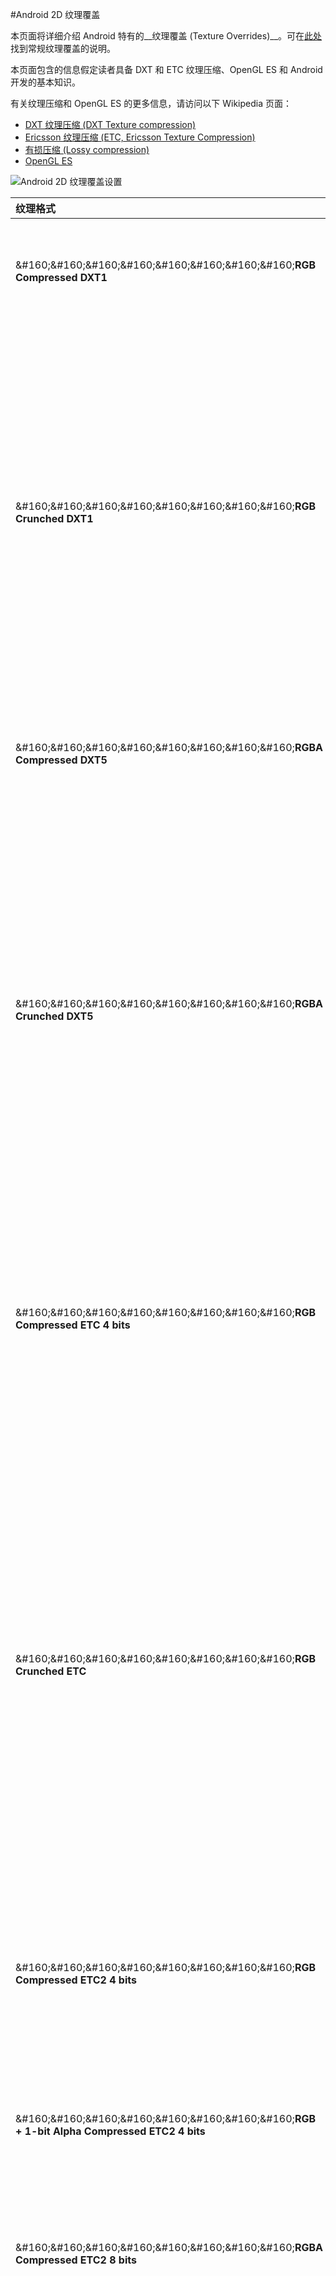 #Android 2D 纹理覆盖

本页面将详细介绍 Android 特有的__纹理覆盖 (Texture Overrides)__。可在[此处](class-TextureImporter.html)找到常规纹理覆盖的说明。

本页面包含的信息假定读者具备 DXT 和 ETC 纹理压缩、OpenGL ES 和 Android 开发的基本知识。

有关纹理压缩和 OpenGL ES 的更多信息，请访问以下 Wikipedia 页面：

* [DXT 纹理压缩 (DXT Texture compression)](https://en.wikipedia.org/wiki/S3_Texture_Compression#DXT1)
* [Ericsson 纹理压缩 (ETC, Ericsson Texture Compression)](https://en.wikipedia.org/wiki/Ericsson_Texture_Compression)
* [有损压缩 (Lossy compression)](https://en.wikipedia.org/wiki/Lossy_compression)
* [OpenGL ES](https://en.wikipedia.org/wiki/OpenGL_ES#OpenGL_ES_3.0)


![Android 2D 纹理覆盖设置](../uploads/Main/TextureImporterOverride.png)


|__纹理格式__ |内部表示|
|:---|:---|
|&amp;#160;&amp;#160;&amp;#160;&amp;#160;&amp;#160;&amp;#160;&amp;#160;&amp;#160;__RGB Compressed DXT1__ |压缩 RGB 纹理。受到 NVIDIA Tegra 的支持。4 位/像素（256x256 纹理为 32 KB）。 |
|&amp;#160;&amp;#160;&amp;#160;&amp;#160;&amp;#160;&amp;#160;&amp;#160;&amp;#160;__RGB Crunched DXT1__ |压缩 RGB 纹理。受到 NVIDIA Tegra 的支持。Crunch 是一种基于 DXT 纹理压缩的有损压缩格式。在运行时，纹理由 CPU 解压缩为 DXT1，然后上传到 GPU。与常规 DXT1 压缩相比，Crunch 产生较小的纹理，但质量较低。Crunch 纹理可能需要很长时间进行压缩，但在运行时的解压缩速度非常快。4 位/像素（输出大小取决于纹理；对于 256x256 纹理而言的起始大小为 1 KB）。 |
|&amp;#160;&amp;#160;&amp;#160;&amp;#160;&amp;#160;&amp;#160;&amp;#160;&amp;#160;__RGBA Compressed DXT5__ |压缩 RGBA 纹理。受到 NVIDIA Tegra 的支持。8 位/像素（256x256 纹理为 64 KB）。 |
|&amp;#160;&amp;#160;&amp;#160;&amp;#160;&amp;#160;&amp;#160;&amp;#160;&amp;#160;__RGBA Crunched DXT5__ |压缩 RGBA 纹理。受到 NVIDIA Tegra 的支持。Crunch 是一种基于 DXT 纹理压缩的有损压缩格式。在运行时，纹理在 CPU 上解压缩为 DXT5，然后上传到 GPU。与常规 DXT5 压缩相比，使用 Crunch 压缩可产生明显更小的纹理，但质量较低。Crunch 纹理可能需要很长时间进行压缩，但在运行时的解压缩速度非常快。8 位/像素（输出大小取决于纹理；对于 256x256 纹理而言的起始大小为 1 KB）。 |
|&amp;#160;&amp;#160;&amp;#160;&amp;#160;&amp;#160;&amp;#160;&amp;#160;&amp;#160;__RGB Compressed ETC 4 bits__ |压缩 RGB 纹理。这是 Unity 中 Android 项目的默认纹理格式。ETC_RGB4 是 OpenGL ES 2.0 的一部分，受到所有 OpenGL ES 2.0 GPU 的支持。它不支持 Alpha。4 位/像素（256x256 纹理为 32 KB）。 |
|&amp;#160;&amp;#160;&amp;#160;&amp;#160;&amp;#160;&amp;#160;&amp;#160;&amp;#160;__RGB Crunched ETC__ |压缩 RGB 纹理。Crunch 是一种基于 ETC 纹理压缩的有损压缩格式。在运行时，纹理由 CPU 解压缩为 ETC_RGB4，然后上传到 GPU。与常规 ETC_RGB4 压缩相比，Crunch 产生较小的纹理，但质量较低。Crunch 纹理可能需要很长时间进行压缩，但在运行时的解压缩速度非常快。ETC_RGB4 是 OpenGL ES 2.0 的一部分，受到所有 OpenGL ES 2.0 GPU 的支持。它不支持 Alpha。4 位/像素（输出大小取决于纹理；对于 256x256 纹理而言的起始大小为 1 KB）。 |
|&amp;#160;&amp;#160;&amp;#160;&amp;#160;&amp;#160;&amp;#160;&amp;#160;&amp;#160;__RGB Compressed ETC2 4 bits__ |压缩 RGB 纹理。ETC2 是 OpenGL ES 3.0 的一部分，受到所有 OpenGL ES 3.0 GPU 的支持。4 位/像素（256x256 纹理为 32 KB）。 |
|&amp;#160;&amp;#160;&amp;#160;&amp;#160;&amp;#160;&amp;#160;&amp;#160;&amp;#160;__RGB + 1-bit Alpha Compressed ETC2 4 bits__ |具有 1 位穿透 Alpha 的压缩 RGB 纹理。ETC2 是 OpenGL ES 3.0 的一部分，受到所有 OpenGL ES 3.0 GPU 的支持。4 位/像素（256x256 纹理为 32 KB）。 |
|&amp;#160;&amp;#160;&amp;#160;&amp;#160;&amp;#160;&amp;#160;&amp;#160;&amp;#160;__RGBA Compressed ETC2 8 bits__ |压缩 RGBA 纹理。受到所有 OpenGL ES 3.0 GPU 的支持。（256x256 纹理为 64 KB） |
|&amp;#160;&amp;#160;&amp;#160;&amp;#160;&amp;#160;&amp;#160;&amp;#160;&amp;#160;__RGBA Crunched ETC2__ |压缩 RGBA 纹理。Crunch 是一种基于 ETC 纹理压缩的有损压缩格式。在运行时，纹理在 CPU 上解压缩为 ETC2_RGBA8，然后上传到 GPU。与常规 ETC2_RGBA8 压缩相比，使用 Crunch 压缩可产生明显更小的纹理，但质量较低。Crunch 纹理可能需要很长时间进行压缩，但在运行时的解压缩速度非常快。受到所有 OpenGL ES 3.0 GPU 的支持。8 位/像素（输出大小取决于纹理；对于 256x256 纹理而言的起始大小为 1 KB）。 |
|&amp;#160;&amp;#160;&amp;#160;&amp;#160;&amp;#160;&amp;#160;&amp;#160;&amp;#160;__RGB Compressed PVRTC 2 bits__ |压缩 RGB 纹理。受到 Imagination PowerVR GPU 的支持。2 位/像素（256x256 纹理为 16 KB） |
|&amp;#160;&amp;#160;&amp;#160;&amp;#160;&amp;#160;&amp;#160;&amp;#160;&amp;#160;__RGBA Compressed PVRTC 2 bits__ |压缩 RGBA 纹理。受到 Imagination PowerVR GPU 的支持。2 位/像素（256x256 纹理为 16 KB） |
|&amp;#160;&amp;#160;&amp;#160;&amp;#160;&amp;#160;&amp;#160;&amp;#160;&amp;#160;__RGB Compressed PVRTC 4 bits__ |压缩 RGB 纹理。受到 Imagination PowerVR GPU 的支持。4 位/像素（256x256 纹理为 32 KB） |
|&amp;#160;&amp;#160;&amp;#160;&amp;#160;&amp;#160;&amp;#160;&amp;#160;&amp;#160;__RGBA Compressed PVRTC 4 bits__ |压缩 RGBA 纹理。受到 Imagination PowerVR GPU 的支持。4 位/像素（256x256 纹理为 32 KB） |
|&amp;#160;&amp;#160;&amp;#160;&amp;#160;&amp;#160;&amp;#160;&amp;#160;&amp;#160;__RGB Compressed ATC 4 bits__ |压缩 RGB 纹理。受到 Qualcomm Snapdragon 的支持。4 位/像素（256x256 纹理为 32 KB）。 |
|&amp;#160;&amp;#160;&amp;#160;&amp;#160;&amp;#160;&amp;#160;&amp;#160;&amp;#160;__RGBA Compressed ATC 8 bits__ |压缩 RGBA 纹理。受到 Qualcomm Snapdragon 的支持。8 位/像素（256x256 纹理为 64 KB）。 |
|&amp;#160;&amp;#160;&amp;#160;&amp;#160;&amp;#160;&amp;#160;&amp;#160;&amp;#160;__RGB Compressed ASTC 4x4 block__ <br/><br/>&amp;#160;&amp;#160;&amp;#160;&amp;#160;&amp;#160;&amp;#160;&amp;#160;&amp;#160;__RGB Compressed ASTC 5x5 block__ <br/><br/>&amp;#160;&amp;#160;&amp;#160;&amp;#160;&amp;#160;&amp;#160;&amp;#160;&amp;#160;__RGB Compressed ASTC 6x6 block__ <br/><br/>&amp;#160;&amp;#160;&amp;#160;&amp;#160;&amp;#160;&amp;#160;&amp;#160;&amp;#160;__RGB Compressed ASTC 8x8 block__ <br/><br/>&amp;#160;&amp;#160;&amp;#160;&amp;#160;&amp;#160;&amp;#160;&amp;#160;&amp;#160;__RGB Compressed ASTC 10x10 block__ <br/><br/>&amp;#160;&amp;#160;&amp;#160;&amp;#160;&amp;#160;&amp;#160;&amp;#160;&amp;#160;__RGB Compressed ASTC 12x12 block__ | 压缩 RGB 纹理。受到所有 OpenGL ES 3.2 和 OpenGL ES 3.1 + AEP GPU 以及一部分 OpenGL ES 3.0 GPU 的支持。此压缩类型使用固定的 128 位块大小，并根据像素块大小（4x4 到 12x12）可达 8 到 0.89 位/像素。压缩纹理的大小从 256x256 纹理（4x4 块，最高质量）的 64 KB 到 256x256 纹理（12x12 块，最高压缩率）的 7.6 KB 不等。|
|&amp;#160;&amp;#160;&amp;#160;&amp;#160;&amp;#160;&amp;#160;&amp;#160;&amp;#160;__RGBA Compressed ASTC 4x4 block__ <br/><br/>&amp;#160;&amp;#160;&amp;#160;&amp;#160;&amp;#160;&amp;#160;&amp;#160;&amp;#160;__RGBA Compressed ASTC 5x5 block__ <br/><br/>&amp;#160;&amp;#160;&amp;#160;&amp;#160;&amp;#160;&amp;#160;&amp;#160;&amp;#160;__RGBA Compressed ASTC 6x6 block__ <br/><br/>&amp;#160;&amp;#160;&amp;#160;&amp;#160;&amp;#160;&amp;#160;&amp;#160;&amp;#160;__RGBA Compressed ASTC 8x8 block__ <br/><br/>&amp;#160;&amp;#160;&amp;#160;&amp;#160;&amp;#160;&amp;#160;&amp;#160;&amp;#160;__RGBA Compressed ASTC 10x10 block__ <br/><br/>&amp;#160;&amp;#160;&amp;#160;&amp;#160;&amp;#160;&amp;#160;&amp;#160;&amp;#160;__RGBA Compressed ASTC 12x12 block__ | 压缩 RGBA 纹理。受到所有 OpenGL ES 3.2 和 OpenGL ES 3.1 + AEP GPU 以及一部分 OpenGL ES 3.0 GPU 的支持。此压缩类型使用固定的 128 位块大小，并根据像素块大小（4x4 到 12x12）可达 8 到 0.89 位/像素。压缩纹理的大小从 256x256 纹理（4x4 块，最高质量）的 64 KB 到 256x256 纹理（12x12 块，最高压缩率）的 7.6 KB 不等。|
|&amp;#160;&amp;#160;&amp;#160;&amp;#160;&amp;#160;&amp;#160;&amp;#160;&amp;#160;__RGB 16 bit__ |65,000 种颜色，没有 Alpha。使用比压缩格式更多的内存，但可能更适合没有渐变的 UI 或清晰纹理。256x256 纹理为 128 KB。 |
|&amp;#160;&amp;#160;&amp;#160;&amp;#160;&amp;#160;&amp;#160;&amp;#160;&amp;#160;__RGB 24 bit__ |真实色彩，但没有 Alpha。256x256 纹理为 192 KB。 |
|&amp;#160;&amp;#160;&amp;#160;&amp;#160;&amp;#160;&amp;#160;&amp;#160;&amp;#160;__Alpha 8 bit__ |高质量 Alpha 通道，但没有任何颜色。256x256 纹理为 64 KB。 |
|&amp;#160;&amp;#160;&amp;#160;&amp;#160;&amp;#160;&amp;#160;&amp;#160;&amp;#160;__RGBA 16 bit__ |低质量真实色彩。具有 Alpha 通道的纹理的默认压缩格式。256x256 纹理为 128 KB。 |
|&amp;#160;&amp;#160;&amp;#160;&amp;#160;&amp;#160;&amp;#160;&amp;#160;&amp;#160;__RGBA 32 bit__ |真实色彩，并有 Alpha - 这是具有 Alpha 的纹理的最高质量压缩格式。256x256 纹理为 256 KB。 |
|__Compression quality__ |选择 Fast 可获得最快的性能，选择 Best 可获得最佳图像质量，选择 Normal 可获得这两者之间的平衡。 |

如果安装应用程序的设备不支持已使用的纹理压缩格式，Unity 会在应用程序运行时将纹理解压缩为 RGBA 32 并与压缩纹理一起存储在设备的内存中。这将导致加载时间增加和内存使用量增加，因为 Unity 必须解压缩纹理并存储两个版本的纹理（压缩和未压缩）。这也会对渲染性能产生很大影响，尤其是在较旧较慢的设备上。

除非是面向特定硬件（如 Nvidia Tegra），否则请使用 ETC2 压缩。ETC2 支持带有和不带 Alpha 通道的纹理，并且受到所有 OpenGL ES 3 设备的支持。要避免软件解压缩，请在 Player Settings 窗口中将最低图形 API 设置为 OpenGL ES 3，方法是从图形 API 列表中删除 OpenGL ES 2 并将 Minimum API Level 设置为 18+。

![](../uploads/Main/PlayerSettingsWindow.png) 

若要以 OpenGL ES 2 和 OpenGL ES 3 设备为目标设备，可创建两个不同的 APK，方法是首先构建面向 OpenGL ES 3 的 APK（如上所示），然后通过从 PlayerSettings 窗口的 Graphics API 部分中删除 OpenGL ES 2 和 Vulcan 来构建面向 OpenGL ES 2 的 APK。然后，可将这两个 APK 发布到 Google Play 应用商店。当用户下载应用程序时，Google Play 应用商店会自动为其设备安装最相关的 APK。有关发布多个 APK 文件的更多信息，请参阅 Android 开发者文档的[发布多个 APK (Publishing Multiple APKs)](https://developer.android.com/google/play/publishing/multiple-apks.html) 和 [Google Play 应用商店 APK 过滤 (Google Play Store APK filtering)](https://developer.android.com/google/play/filters.html) 部分。

在构建面向 OpenGL ES 2 的 APK 时，可使用 ETC1 纹理压缩。

面向 OpenGL ES2 的 APK 的纹理压缩格式可采用 ETC1。Unity 可将 ETC1 用于带有 Alpha 的纹理，但前提是这些纹理放置在[图集](https://docs.unity3d.com/Manual/SpritePacker.html)上（通过指定打包标签）并且构建目标为 Android。若要选择这样做，请勾选纹理的“Compress using ETC1”复选框。在后台，Unity 会将生成的图集拆分为两个纹理，每个纹理都带有 Alpha 通道，然后将它们组合在渲染管线的最后部分中。

如果确实要在纹理中存储 Alpha 通道，请使用所有硬件供应商都支持的 RGBA16 位压缩格式。

---

* <span class="page-edit">2017-09-18 Page amended with [editorial review](DocumentationEditorialReview.html)
</span>

* <span class="page-history">Unity 2017.1 中的更新功能</span>

* <span class="page-history">在 Unity 2017.3 中更新了 Crunch 压缩格式</span>
